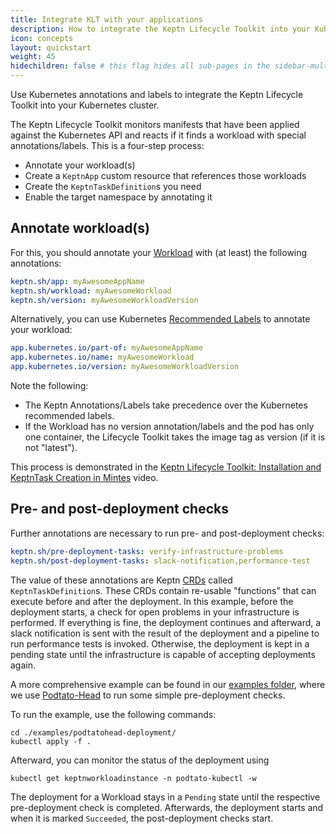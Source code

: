 ```yaml
---
title: Integrate KLT with your applications
description: How to integrate the Keptn Lifecycle Toolkit into your Kubernetes cluster
icon: concepts
layout: quickstart
weight: 45
hidechildren: false # this flag hides all sub-pages in the sidebar-multicard.html
---
```


Use Kubernetes annotations and labels
to integrate the Keptn Lifecycle Toolkit into your Kubernetes cluster.

The Keptn Lifecycle Toolkit monitors manifests
that have been applied against the Kubernetes API
and reacts if it finds a workload with special annotations/labels.
This is a four-step process:

* Annotate your workload(s)
* Create a `KeptnApp` custom resource that references those workloads
* Create the `KeptnTaskDefinition`s you need
* Enable the target namespace by annotating it

## Annotate workload(s)

For this, you should annotate your
[Workload](https://kubernetes.io/docs/concepts/workloads/)
with (at least) the following annotations:

```yaml
keptn.sh/app: myAwesomeAppName
keptn.sh/workload: myAwesomeWorkload
keptn.sh/version: myAwesomeWorkloadVersion
```

Alternatively, you can use Kubernetes
[Recommended Labels](https://kubernetes.io/docs/concepts/overview/working-with-objects/common-labels/)
to annotate your workload:

```yaml
app.kubernetes.io/part-of: myAwesomeAppName
app.kubernetes.io/name: myAwesomeWorkload
app.kubernetes.io/version: myAwesomeWorkloadVersion
```

Note the following:

* The Keptn Annotations/Labels take precedence
  over the Kubernetes recommended labels.
* If the Workload has no version annotation/labels
  and the pod has only one container,
  the Lifecycle Toolkit takes the image tag as version
  (if it is not "latest").

This process is demonstrated in the
[Keptn Lifecycle Toolkit: Installation and KeptnTask Creation in Mintes](https://www.youtube.com/watch?v=Hh01bBwZ_qM)
video.

## Pre- and post-deployment checks

Further annotations are necessary
to run pre- and post-deployment checks:

```yaml
keptn.sh/pre-deployment-tasks: verify-infrastructure-problems
keptn.sh/post-deployment-tasks: slack-notification,performance-test
```

The value of these annotations are
Keptn [CRDs](https://kubernetes.io/docs/concepts/extend-kubernetes/api-extension/custom-resources/)
called `KeptnTaskDefinition`s.
These CRDs contain re-usable "functions"
that can execute before and after the deployment.
In this example, before the deployment starts,
a check for open problems in your infrastructure is performed.
If everything is fine, the deployment continues and afterward,
a slack notification is sent with the result of the deployment
and a pipeline to run performance tests is invoked.
Otherwise, the deployment is kept in a pending state
until the infrastructure is capable of accepting deployments again.

A more comprehensive example can be found in our
[examples folder](https://github.com/keptn/lifecycle-toolkit/tree/main/examples/sample-app),
where we use [Podtato-Head](https://github.com/podtato-head/podtato-head)
to run some simple pre-deployment checks.

To run the example, use the following commands:

```shell
cd ./examples/podtatohead-deployment/
kubectl apply -f .
```

Afterward, you can monitor the status of the deployment using

```shell
kubectl get keptnworkloadinstance -n podtato-kubectl -w
```

The deployment for a Workload stays in a `Pending`
state until the respective pre-deployment check is completed.
Afterwards, the deployment starts and when it is marked  `Succeeded`,
the post-deployment checks start.
